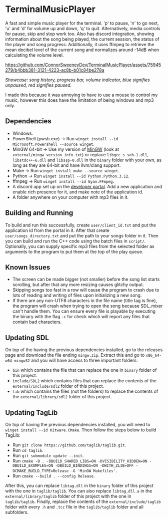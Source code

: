 # TerminalMusicPlayer
A fast and simple music player for the terminal. 'p' to pause, 'n' to go next, 'u' and 'd' for
volume up and down, 'q' to quit. Alternatively, media controls for pause, skip and stop work too.
Also has discord integration, showing information about the song being played, the current session,
the status of the player and song progress. Additionally, it uses ffmpeg to retrieve the mean
decibel level of the current song and normalizes around -14dB when calculating the volume level.

https://github.com/ConnorSweeneyDev/TerminalMusicPlayer/assets/75945279/b4bbb381-3121-4223-ac8b-b01c84be278a

*Showcase: song history, progress bar, volume indicator, blue signifies unpaused, red signifies
paused.*

I made this because it was annoying to have to use a mouse to control my music, however this does
have the limitation of being windows and mp3 only. 

## Dependencies
- Windows.
- PowerShell (pwsh.exe) &rightarrow; Run `winget install --id Microsoft.Powershell --source winget`.
- MinGW 64-bit &rightarrow; Use my version of [MinGW](https://winlibs.com/) (look at
  `external/mingw_version_info.txt`) or replace `libgcc_s_seh-1.dll`, `libstdc++-6.dll` and
  `libssp-0.dll` in the `binary` folder with your own, as long as they are 64-bit and have
  llvm/clang support.
- Make &rightarrow; Run `winget install make --source winget`.
- Python &rightarrow; Run `winget install --id Python.Python.3.12`.
- ffmpeg &rightarrow; Run `winget install --id Gyan.FFmpeg`.
- A discord app set up on the [developer portal](https://discord.com/developers/applications). Add a
  new application and enable rich presence for it, and make note of the application id.
- A folder anywhere on your computer with mp3 files in it.

## Building and Running
To build and run this successfully, create `user/client_id.txt` and put the application id from the
portal in it. After that create `user/songs_directory.txt` and put the path to your songs folder in
it. Then you can build and run the C++ code using the batch files in `script/`. Optionally, you can
supply specific mp3 files from the selected folder as arguments to the program to put them at the
top of the play queue.

## Known Issues
- The screen can be made bigger (not smaller) before the song list starts scrolling, but after that
  any more resizing causes glitchy output.
- Skipping songs too fast in a row will cause the program to crash due to lots of reading and
  writing of files upon initializing a new song.
- If there are any non-UTF8 characters in the file name (title tag is fine), the program will crash
  when trying to open the song because SDL_mixer can't handle them. You can ensure every file is
  playable by executing the binary with the flag `-c` for check which will report any files that
  contain bad characters.

## Updating SDL
On top of the having the previous dependencies installed, go to the releases page and download the
file ending `mingw.zip`. Extract this and go to `x86_64-w64-mingw32` and you will have access to
three important folders:
- `bin` which contains the file that can replace the one in `binary` folder of this project.
- `include/SDL2` which contains files that can replace the contents of the `external/include/sdl2`
  folder of this project.
- `lib` which contains the files (not the folders) to replace the contents of the
  `external/library/sdl2` folder of this project.

## Updating TagLib
On top of having the previous dependencies installed, you will need to `winget install --id
Kitware.CMake`. Then follow the steps below to build TagLib:
- Run `git clone https://github.com/taglib/taglib.git`. 
- Run `cd taglib`.
- Run `git submodule update --init`.
- Run `cmake -B . -DBUILD_SHARED_LIBS=ON -DVISIBILITY_HIDDEN=ON -DBUILD_EXAMPLES=ON
  -DBUILD_BINDINGS=ON -DWITH_ZLIB=OFF -DCMAKE_BUILD_TYPE=Release -G 'MinGW Makefiles'`.
- Run `cmake --build . --config Release`.

After this, you can replace `libtag.dll` in the `binary` folder of this project with the one in
`taglib/taglib`. You can also replace `libtag.dll.a` in the `external/library/taglib` folder of this
project with the one in `taglib/taglib`. Finally, replace the contents of the
`external/include/taglib` folder with every `.h` and `.tcc` file in the `taglib/taglib` folder and
all subfolders.

